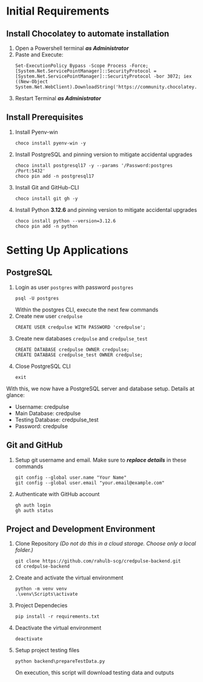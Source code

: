 # Initial Requirements
## Install Chocolatey to automate installation
1. Open a Powershell terminal ***as Administrator***
2. Paste and Execute:
    ```
    Set-ExecutionPolicy Bypass -Scope Process -Force; [System.Net.ServicePointManager]::SecurityProtocol = [System.Net.ServicePointManager]::SecurityProtocol -bor 3072; iex ((New-Object System.Net.WebClient).DownloadString('https://community.chocolatey.org/install.ps1'))
    ```
3. Restart Terminal ***as Administrator***
## Install Prerequisites
1. Install Pyenv-win
    ```
    choco install pyenv-win -y
    ```
2. Install PostgreSQL and pinning version to mitigate accidental upgrades
    ```
    choco install postgresql17 -y --params '/Password:postgres /Port:5432'
    choco pin add -n postgresql17
    ```
3. Install Git and GitHub-CLI
    ```
    choco install git gh -y
    ```
4. Install Python **3.12.6** and pinning version to mitigate accidental upgrades
    ```
    choco install python --version=3.12.6
    choco pin add -n python
    ```
# Setting Up Applications
## PostgreSQL
1. Login as user `postgres` with password `postgres`
    ``` 
    psql -U postgres
    ```
    Within the postgres CLI, execute the next few commands
2. Create new user `credpulse`
    ```
    CREATE USER credpulse WITH PASSWORD 'credpulse';
    ```
3. Create new databases `credpulse` and `credpulse_test`
    ```
    CREATE DATABASE credpulse OWNER credpulse;
    CREATE DATABASE credpulse_test OWNER credpulse;
    ```
4. Close PostgreSQL CLI
    ```
    exit
    ```
With this, we now have a PostgreSQL server and database setup.
Details at glance:
- Username: credpulse
- Main Database: credpulse
- Testing Database: credpulse_test
- Password: credpulse

## Git and GitHub
1. Setup git username and email. Make sure to ***replace details*** in these commands
    ```
    git config --global user.name "Your Name"
    git config --global user.email "your.email@example.com"
    ```
2. Authenticate with GitHub account
    ```
    gh auth login
    gh auth status
    ```

## Project and Development Environment
1. Clone Repository *(Do not do this in a cloud storage. Choose only a local folder.)*
    ```
    git clone https://github.com/rahulb-scg/credpulse-backend.git
    cd credpulse-backend
    ```
2. Create and activate the virtual environment
    ```
    python -m venv venv
    .\venv\Scripts\activate
    ```
3. Project Dependecies
    ```
    pip install -r requirements.txt
    ```
4. Deactivate the virtual environment
    ```
    deactivate
    ```
5. Setup project testing files
    ```
    python backend\prepareTestData.py
    ```
    On execution, this script will download testing data and outputs
